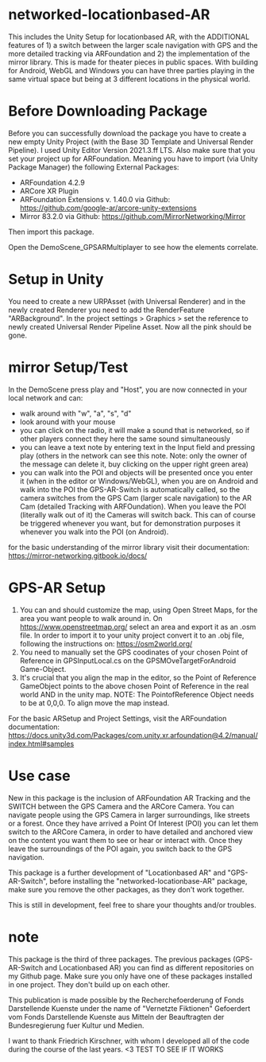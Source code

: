 # networked-locationbased-AR
This includes the Unity Setup for locationbased AR, with the ADDITIONAL features of 1) a switch between the larger scale navigation with GPS and the more detailed tracking via ARFoundation and 2) the implementation of the mirror library. This is made for theater pieces in public spaces. With building for Android, WebGL and Windows you can have three parties playing in the same virtual space but being at 3 different locations in the physical world.

# Before Downloading Package
Before you can successfully download the package you have to create a new empty Unity Project (with the Base 3D Template and Universal Render Pipeline). I used Unity Editor Version 2021.3.ff LTS. Also make sure that you set your project up for ARFoundation. Meaning you have to import (via Unity Package Manager) the following External Packages:
  - ARFoundation 4.2.9
  - ARCore XR Plugin
  - ARFoundation Extensions v. 1.40.0 via Github: https://github.com/google-ar/arcore-unity-extensions
  - Mirror 83.2.0 via Github: https://github.com/MirrorNetworking/Mirror

Then import this package.

Open the DemoScene_GPSARMultiplayer to see how the elements correlate. 

# Setup in Unity
You need to create a new URPAsset (with Universal Renderer) and in the newly created Renderer you need to add the RenderFeature "ARBackground". In the project settings > Graphics > set the reference to newly created Universal Render Pipeline Asset. Now all the pink should be gone.

# mirror Setup/Test
In the DemoScene press play and "Host", you are now connected in your local network and can:
- walk around with "w", "a", "s", "d"
- look around with your mouse
- you can click on the radio, it will make a sound that is networked, so if other players connect they here the same sound simultaneously
- you can leave a text note by entering text in the Input field and pressing play (others in the network can see this note. Note: only the owner of the message can delete it, buy clicking on the upper right green area)
- you can walk into the POI and objects will be presented once you enter it (when in the editor or Windows/WebGL), when you are on Android and walk into the POI the GPS-AR-Switch is automatically called, so the camera switches from the GPS Cam (larger scale navigation) to the AR Cam (detailed Tracking with ARFOundation). When you leave the POI (literally walk out of it) the Cameras will switch back. This can of course be triggered whenever you want, but for demonstration purposes it whenever you walk into the POI (on Android).

for the basic understanding of the mirror library visit their documentation: https://mirror-networking.gitbook.io/docs/

# GPS-AR Setup
1) You can and should customize the map, using Open Street Maps, for the area you want people to walk around in. On https://www.openstreetmap.org/ select an area and export it as an .osm file. In order to import it to your unity project convert it to an .obj file, following the instructions on: https://osm2world.org/
2) You need to manually set the GPS coodinates of your chosen Point of Reference in GPSInputLocal.cs on the GPSMOveTargetForAndroid Game-Object.
3) It's crucial that you align the map in the editor, so the Point of Reference GameObject points to the above chosen Point of Reference in the real world AND in the unity
map. NOTE: The PointofReference Object needs to be at 0,0,0. To align move the map instead.

For the basic ARSetup and Project Settings, visit the ARFoundation documentation: https://docs.unity3d.com/Packages/com.unity.xr.arfoundation@4.2/manual/index.html#samples

# Use case
New in this package is the inclusion of ARFoundation AR Tracking and the SWITCH between the GPS Camera and the ARCore Camera. You can navigate people using the GPS Camera in larger surroundings, like streets or a forest. Once they have arrived a Point Of Interest (POI) you can let them switch to the ARCore Camera, in order to have detailed and anchored view on the content you want them to see or hear or interact with. Once they leave the surroundings of the POI again, you switch back to the GPS navigation.

This package is a further development of "Locationbased AR" and "GPS-AR-Switch", before installing the "networked-locationbase-AR" package, make sure you remove the other packages, as they don't work together.

This is still in development, feel free to share your thoughts and/or troubles.

# note
This package is the third of three packages. The previous packages (GPS-AR-Switch and Locationbased AR) you can find as different repositories on my Github page. Make sure you only have one of these packages installed in one project. They don't build up on each other.

This publication is made possible by the Recherchefoerderung of Fonds Darstellende Kuenste under the name of "Vernetzte Fiktionen" 
Gefoerdert vom Fonds Darstellende Kuenste aus Mitteln der Beauftragten der Bundesregierung fuer Kultur und Medien.

I want to thank Friedrich Kirschner, with whom I developed all of the code during the course of the last years. <3
TEST TO SEE IF IT WORKS
